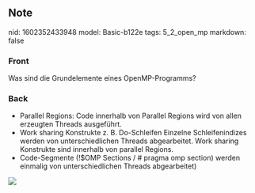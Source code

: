 ## Note
nid: 1602352433948
model: Basic-b122e
tags: 5_2_open_mp
markdown: false

### Front
Was sind die Grundelemente eines OpenMP-Programms?

### Back
<ul>
  <li>Parallel Regions: Code innerhalb von Parallel Regions wird
  von allen erzeugten Threads ausgeführt.
  <li>Work sharing Konstrukte z. B. Do-Schleifen Einzelne
  Schleifenindizes werden von unterschiedlichen Threads
  abgearbeitet. Work sharing Konstrukte sind innerhalb von parallel
  Regions.
  <li>Code-Segmente (!$OMP Sections / # pragma omp section) werden
  einmalig von unterschiedlichen Threads abgearbeitet)
</ul>
<div><img src=
paste-64cda3c526aa717cb95e43066035e1733a1a762e.jpg></div>
